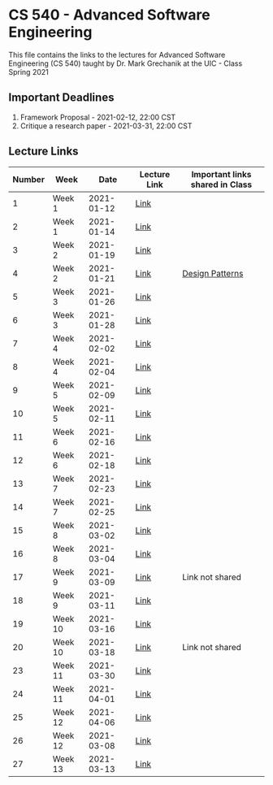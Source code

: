 # CS 540 - Advanced Software Engineering

This file contains the links to the lectures for Advanced Software Engineering (CS 540) taught by Dr. Mark Grechanik at the UIC - Class Spring 2021

## Important Deadlines

1. Framework Proposal - 2021-02-12, 22:00 CST
2. Critique a research paper - 2021-03-31, 22:00 CST

## Lecture Links

| Number | Week    | Date       | Lecture Link                                                                                                                                                                 | Important links shared in Class                                            |
| ------ | ------- | ---------- | ---------------------------------------------------------------------------------------------------------------------------------------------------------------------------- | -------------------------------------------------------------------------- |
| 1      | Week 1  | 2021-01-12 | [Link](https://uic.zoom.us/rec/share/9j8uhQMxkc7mzO37AIHJHuKDYoMbn1MSJ-vd2pKQYH6TW_OfcyxZFouRtje15dv-.5jlC7QlkULhuU_JK)                                                      |                                                                            |
| 2      | Week 1  | 2021-01-14 | [Link](https://uic.zoom.us/rec/share/95H1nI06Dg5LTXDcy1PpRiWYQEwd-ekIp0Ag4Mz1TR6Vx_PBY4zkOTH7w65tmZYV.HKt8XvqFv4N5e8C_)                                                      |                                                                            |
| 3      | Week 2  | 2021-01-19 | [Link](https://uic.zoom.us/rec/share/ny4nDZa1r3IpDwPm1CQurS56LBquRVwdjyPtKlSBST-RBNfI3NLWzJp0cPUuneK8.8WaKE_t-6yK5J-rJ?startTime=1611085713000)                              |                                                                            |
| 4      | Week 2  | 2021-01-21 | [Link](https://uic.zoom.us/rec/play/V4eDuMW6kNUUfQgvNXDbSw937EnMj7OFVS9wrRs6cGiEdT9aZptBjigP2UsXu-YKLhxfEKQlQPHURv3c.FCd0Wq4i_ozONFxV?continueMode=true)                     | [Design Patterns](https://github.com/0x1DOCD00D/AdvancedSE_Spring2021.git) |
| 5      | Week 3  | 2021-01-26 | [Link](https://uic.zoom.us/rec/play/bFWoV2xPhCC7Ad7uQcNSKUcTv3iPrf7fEgRD2ova0D3hT3WZP5ZTsDezusdlHtlIu6whFSfcFXrK52TS.EAp5dwfNMc04Tbss?continueMode=true)                     |                                                                            |
| 6      | Week 3  | 2021-01-28 | [Link](https://uic.zoom.us/rec/play/W-5zl7ZJGvMznC9bxALr9u1pfokiePbWGVLvDKQFlXfN_P-kagzwLOIrTHujb--msyXoYDCl-wzz2XA.NcVwKpahKThKcpg8?continueMode=true)                      |                                                                            |
| 7      | Week 4  | 2021-02-02 | [Link](https://uic.zoom.us/rec/play/GJQoiiaMq6ER1797W9ShdEybGzkoWQqJCOhUjovXnsCTqdINklsBIbFSjWy5SRMH0ZBFyFw7EsuEn_4m.weD7yI-X0CD1YOnQ?continueMode=true)                     |                                                                            |
| 8      | Week 4  | 2021-02-04 | [Link](https://uic.zoom.us/rec/play/O-2Hya7vY8nhX6vLG7T_gf6aoxbGV1gXfzywSEoc9cPIkgb5pxvcxYeLAMsHIOS_srB_TTw-Q4AOtmkT.YIFfi6p7I7BZwkyq?continueMode=true)                     |                                                                            |
| 9      | Week 5  | 2021-02-09 | [Link](https://uic.zoom.us/rec/play/C5_81edNKNcEnPlxqxqYmBsL-v61dKdGlOWLLS1lJU3dgx180hkJo7kFojrHlZx7f9LggnNc3kSM7QAQ.rWndcM2oXS2Mr_nB?continueMode=true)                     |                                                                            |
| 10     | Week 5  | 2021-02-11 | [Link](https://uic.zoom.us/rec/play/jS4RR63k7lajci4Ae7vzFG6BpBs6dCiPd0AV1B8cmwG02R3l8H6n9ELtbD20nd14Ovs6Xj0vMwJoR7R8.dOr0YT4rbMJ8D6E9?continueMode=true)                     |                                                                            |
| 11     | Week 6  | 2021-02-16 | [Link](https://uic.zoom.us/rec/play/AhUYL_k2yfuNWPu6GWk9pYIJ2BGR0s_-NXp5N7FIBwSTsakmI7yrWk3sRCvwV8auY2by2yU7XciU5eE0.EOpM98diSW3uPZjO?continueMode=true)                     |                                                                            |
| 12     | Week 6  | 2021-02-18 | [Link](https://uic.zoom.us/rec/play/pbWbo2lCN8wCq-o1lmCbO6UKVCM_7P3yowXANTjV_Evxlz8OCO0mZ7IHBB_Aywdcn-Ia0fWHjUVG-o92.Kfh8AWMIHFB6R4Iu?continueMode=true)                     |                                                                            |
| 13     | Week 7  | 2021-02-23 | [Link](https://uic.zoom.us/rec/play/udmlRf_IQdYnWk3hi0EzhVmYsw7vYoU3nCjopB6rp5Z93RMjBSbZm-BfJp85BlbnDe0dyV9MWmSjXJOu.JVzowZTTJnCE84EJ?continueMode=true)                     |                                                                            |
| 14     | Week 7  | 2021-02-25 | [Link](https://uic.zoom.us/rec/play/LWi5P8yk-iv9JRkhLNKJsV8_ZH9AzGf8_qtmBxr1-3-bR45CZ6UvaRPc_1gACE4RNyEit_RIFxa-blc.uj1THVZWBuiC5Q5H?continueMode=true)                      |                                                                            |
| 15     | Week 8  | 2021-03-02 | [Link](https://uic.zoom.us/rec/play/C5pGLP6ft0hzvU2I7nVuinOZL07i4VHsxo2A7AquO87MEHkPfAX4b1AXeRiAZeN47ftghwMieuLuTj3o.-xaFv_EJWWyklKHo?continueMode=true)                     |                                                                            |
| 16     | Week 8  | 2021-03-04 | [Link](https://uic.zoom.us/rec/play/Y-DRPbSYQasa7ty4N5mapKzNVoHieB4Ia_bi8fMXroE5U8DVKm0ibC5_BbdkwWwM6_hHKIOh6OYxhIah._i4T6VDW-BYIo_97?autoplay=true&startTime=1614887692000) |                                                                            |
| 17     | Week 9  | 2021-03-09 | [Link]()                                                                                                                                                                     | Link not shared                                                            |
| 18     | Week 9  | 2021-03-11 | [Link](https://uic.zoom.us/rec/play/TWWGbRubNRSIEujgl5pTTp7l9pkV7kDxNPVGUr-wEER4onvMAwUIBRazw-CdWNo-S5_YbqLk8Ubr4HV3.dsBJ4DykR5S9P-H8?continueMode=true)                     |                                                                            |
| 19     | Week 10 | 2021-03-16 | [Link](https://uic.zoom.us/rec/play/WVUkpZM5R3wLPDs1G2QDOEzs44v-FKIK5CuzLsqz5yyxgszB9K7kHVh4pP2xwiipo3KBgbA-SN9uvc95.TBEc_osjqyKAOOlx?continueMode=true)                     |                                                                            |
| 20     | Week 10 | 2021-03-18 | [Link]()                                                                                                                                                                     | Link not shared                                                            |
| 23     | Week 11 | 2021-03-30 | [Link](https://uic.zoom.us/rec/share/HXJ93lSoG9KHzE8DGwI679g4rMr4LUTj_WmDkMtrgTljTzmMEyXfjMysp8K8J62O.Bcc5WnCz-6HJ9kCZ)                                                      |                                                                            |
| 24     | Week 11 | 2021-04-01 | [Link](https://uic.zoom.us/rec/share/fKYdcMplrGCaaiJSLUO6W9Qw899qi59vKml3YbRDcqrRURYMUtSaUoCQyfNnSEaP.gM3WavOt1Ue7FNbb?startTime=1617303191000)                              |                                                                            |
| 25     | Week 12 | 2021-04-06 | [Link](https://uic.zoom.us/rec/play/GSrz1oOI8XVJjFuOetc-VUiHGGRJUoTaiIY2tg_lK2RfD0BuKbs5iNuTXSWgMt-ojNzqbrL6L62p1yg8.vNsiuisR63lJgBdf?continueMode=true)                     |                                                                            |
| 26     | Week 12 | 2021-03-08 | [Link](https://uic.zoom.us/rec/play/jw8k05RFiDJv7nWU9OxzkYR5r0JOHfjnCll6zf29Wu9-WDvIpaMtlh7vWaGPAKgW3DI55LUZ5xk6shOr.JhuJi0i6FqAYG6wv?continueMode=true)                     |                                                                            |
| 27     | Week 13 | 2021-03-13 | [Link](https://uic.zoom.us/rec/play/8obuoTD_6e8QNFRst7z9icfcjis5xupf7YZc78Nb-3CISOLJnuFrKLzm-cHzYT_aVcEs76sm29iWcoLn.UEQ7rFkb1FYBLtPo?continueMode=true)                     |                                                                            |
